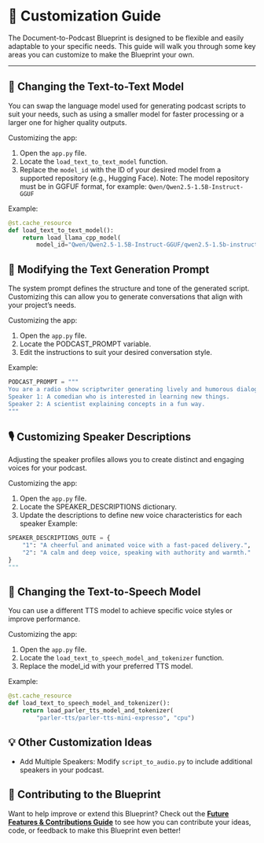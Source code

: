 # 🎨 **Customization Guide**

The Document-to-Podcast Blueprint is designed to be flexible and easily adaptable to your specific needs. This guide will walk you through some key areas you can customize to make the Blueprint your own.

---

## 🧠 **Changing the Text-to-Text Model**
You can swap the language model used for generating podcast scripts to suit your needs, such as using a smaller model for faster processing or a larger one for higher quality outputs.

Customizing the app:

1. Open the `app.py` file.
2. Locate the `load_text_to_text_model` function.
3. Replace the `model_id` with the ID of your desired model from a supported repository (e.g., Hugging Face). Note: The model repository must be in GGFUF format, for example: `Qwen/Qwen2.5-1.5B-Instruct-GGUF`

Example:

```python
@st.cache_resource
def load_text_to_text_model():
    return load_llama_cpp_model(
        model_id="Qwen/Qwen2.5-1.5B-Instruct-GGUF/qwen2.5-1.5b-instruct-q8_0.gguf"
```


## 📝 **Modifying the Text Generation Prompt**
The system prompt defines the structure and tone of the generated script. Customizing this can allow you to generate conversations that align with your project’s needs.

Customizing the app:

1.	Open the `app.py` file.
2.	Locate the PODCAST_PROMPT variable.
3.	Edit the instructions to suit your desired conversation style.

Example:

```python
PODCAST_PROMPT = """
You are a radio show scriptwriter generating lively and humorous dialogues.
Speaker 1: A comedian who is interested in learning new things.
Speaker 2: A scientist explaining concepts in a fun way.
"""
```


## 🎙️ **Customizing Speaker Descriptions**
Adjusting the speaker profiles allows you to create distinct and engaging voices for your podcast.

Customizing the app:

1. Open the `app.py` file.
2.	Locate the SPEAKER_DESCRIPTIONS dictionary.
3.	Update the descriptions to define new voice characteristics for each speaker
Example:

```python
SPEAKER_DESCRIPTIONS_OUTE = {
    "1": "A cheerful and animated voice with a fast-paced delivery.",
    "2": "A calm and deep voice, speaking with authority and warmth."
}
"""
```


## 🧠 **Changing the Text-to-Speech Model**
You can use a different TTS model to achieve specific voice styles or improve performance.

Customizing the app:

1. Open the `app.py` file.
2. Locate the `load_text_to_speech_model_and_tokenizer` function.
3.	Replace the model_id with your preferred TTS model.

Example:
```python
@st.cache_resource
def load_text_to_speech_model_and_tokenizer():
    return load_parler_tts_model_and_tokenizer(
        "parler-tts/parler-tts-mini-expresso", "cpu")
```

## 💡 Other Customization Ideas

- Add Multiple Speakers: Modify `script_to_audio.py` to include additional speakers in your podcast.


## 🤝 **Contributing to the Blueprint**

Want to help improve or extend this Blueprint? Check out the **[Future Features & Contributions Guide](future-features-contributions.md)** to see how you can contribute your ideas, code, or feedback to make this Blueprint even better!
